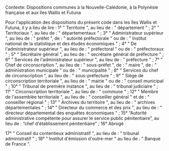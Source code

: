 Contexte: Dispositions communes à la Nouvelle-Calédonie, à la Polynésie française et aux îles Wallis et Futuna

Pour l'application des dispositions du présent code dans les îles Wallis et Futuna, il y a lieu de lire : 1° " Territoire ", au lieu de : " département " ; 2° " Territoriaux ", au lieu de : " départementaux " ; 3° " Administrateur supérieur ", au lieu de : " préfet ", de : " autorité préfectorale " ou de : " Institut national de la statistique et des études économiques " ; 4° " De l'administrateur supérieur ", au lieu de : " préfectoral " ou de : " préfectoraux " ; 5° " Secrétaire général ", au lieu de : " secrétaire général de préfecture " ; 6° " Services de l'administrateur supérieur ", au lieu de : " préfecture " ; 7° " Chef de circonscription ", au lieu de : " sous-préfet ", de : " maire ", de : " administration municipale " ou de : " municipalité " ; 8° " Services du chef de circonscription ", au lieu de : " sous-préfecture " ; 9° " Siège de circonscription territoriale ", au lieu de : " mairie " ou de : " conseil municipal " ; 10° " Tribunal de première instance ", au lieu de : " tribunal judiciaire " ; 11° " Circonscription territoriale ", au lieu de : " commune " ; 12° " Membre de l'assemblée territoriale ", au lieu de : " conseiller général " et de : " conseiller régional " ; 13° " Archives du territoire ", au lieu de : " archives départementales " ; 14° " Directeur du commerce et des prix ", au lieu de : " directeur départemental des enquêtes économiques " ; 15° “Autorité administrative compétente pour assurer le service public pénitentiaire”, au lieu de : “chef d'établissement pénitentiaire” ; 16° Abrogé

17° " Conseil du contentieux administratif ", au lieu de : " tribunal administratif " ; 18° " Institut d'émission d'outre-mer " au lieu de : " Banque de France ".
